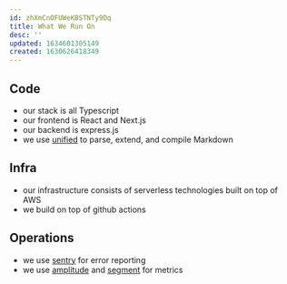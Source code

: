```yaml
---
id: zhXmCnOFUWeKBSTNTy9Dq
title: What We Run On
desc: ''
updated: 1634601305149
created: 1630626418349
---
```



## Code
- our stack is all Typescript
- our frontend is React and Next.js
- our backend is express.js
- we use [unified](https://unifiedjs.com/) to parse, extend, and compile Markdown

## Infra
- our infrastructure consists of serverless technologies built on top of AWS
- we build on top of github actions

## Operations
- we use [sentry](https://sentry.io/for/javascript/) for error reporting
- we use [amplitude](https://amplitude.com/) and [segment](https://segment.com/) for metrics
